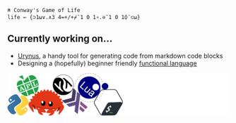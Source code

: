 ```apl
⍝ Conway's Game of Life
life ← {⊃1⍵∨.∧3 4=+/+⌿¯1 0 1∘.⊖¯1 0 1⌽¨⊂⍵}
```
## Currently working on...
- [Urynus](https://github.com/dungatoro/urynus), a handy tool for generating code from markdown code blocks
- Designing a (hopefully) beginner friendly [functional language](https://github.com/dungatoro/wudlows)

![languages](fullstack.png)
 

